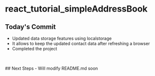 # react_tutorial_simpleAddressBook

## Today's Commit
- Updated data storage features using localstorage<br/>
- It allows to keep the updated contact data after refreshing a browser<br/>
- Completed the project<br/>
<br/>
<br/>
## Next Steps
- Will modify README.md soon
